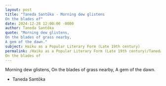 ```yaml
---
layout: post
title: "Taneda Santōka - Morning dew glistens
On the blades of"
date: 2024-12-28 12:00:00 -0000
author: Taneda Santōka
quote: "Morning dew glistens,
On the blades of grass nearby,
A gem of the dawn."
subject: Haiku as a Popular Literary Form (Late 19th century)
permalink: /Haiku as a Popular Literary Form (Late 19th century)/Taneda Santōka/Taneda Santōka - Morning dew glistens
On the blades of
---
```


Morning dew glistens,
On the blades of grass nearby,
A gem of the dawn.

- Taneda Santōka
